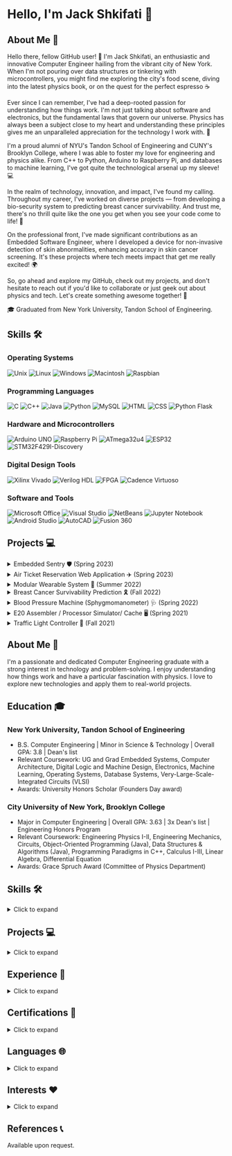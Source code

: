 # Hello, I'm Jack Shkifati 👋

## About Me 🚀

Hello there, fellow GitHub user! 🙌 I'm Jack Shkifati, an enthusiastic and innovative Computer Engineer hailing from the vibrant city of New York. When I'm not pouring over data structures or tinkering with microcontrollers, you might find me exploring the city's food scene, diving into the latest physics book, or on the quest for the perfect espresso ☕

Ever since I can remember, I've had a deep-rooted passion for understanding how things work. I'm not just talking about software and electronics, but the fundamental laws that govern our universe. Physics has always been a subject close to my heart and understanding these principles gives me an unparalleled appreciation for the technology I work with. 🌌

I'm a proud alumni of NYU's Tandon School of Engineering and CUNY's Brooklyn College, where I was able to foster my love for engineering and physics alike. From C++ to Python, Arduino to Raspberry Pi, and databases to machine learning, I've got quite the technological arsenal up my sleeve! 💻

In the realm of technology, innovation, and impact, I've found my calling. Throughout my career, I've worked on diverse projects — from developing a bio-security system to predicting breast cancer survivability. And trust me, there's no thrill quite like the one you get when you see your code come to life! 🎯

On the professional front, I've made significant contributions as an Embedded Software Engineer, where I developed a device for non-invasive detection of skin abnormalities, enhancing accuracy in skin cancer screening. It's these projects where tech meets impact that get me really excited! 🌍

So, go ahead and explore my GitHub, check out my projects, and don't hesitate to reach out if you'd like to collaborate or just geek out about physics and tech. Let's create something awesome together! 👋

🎓 Graduated from New York University, Tandon School of Engineering.


## Skills 🛠

### Operating Systems

![Unix](https://img.shields.io/badge/-Unix-black?style=flat-square&logo=linux)
![Linux](https://img.shields.io/badge/-Linux-black?style=flat-square&logo=linux)
![Windows](https://img.shields.io/badge/-Windows-black?style=flat-square&logo=windows)
![Macintosh](https://img.shields.io/badge/-Macintosh-black?style=flat-square&logo=apple)
![Raspbian](https://img.shields.io/badge/-Raspbian-black?style=flat-square&logo=raspberry-pi)

### Programming Languages

![C](https://img.shields.io/badge/-C-black?style=flat-square&logo=c)
![C++](https://img.shields.io/badge/-C++-black?style=flat-square&logo=c%2B%2B)
![Java](https://img.shields.io/badge/-Java-black?style=flat-square&logo=java)
![Python](https://img.shields.io/badge/-Python-black?style=flat-square&logo=python)
![MySQL](https://img.shields.io/badge/-MySQL-black?style=flat-square&logo=mysql)
![HTML](https://img.shields.io/badge/-HTML-black?style=flat-square&logo=html5)
![CSS](https://img.shields.io/badge/-CSS-black?style=flat-square&logo=css3)
![Python Flask](https://img.shields.io/badge/-Python_Flask-black?style=flat-square&logo=flask)

### Hardware and Microcontrollers

![Arduino UNO](https://img.shields.io/badge/-Arduino_UNO-black?style=flat-square&logo=arduino)
![Raspberry Pi](https://img.shields.io/badge/-Raspberry_Pi-black?style=flat-square&logo=raspberry-pi)
![ATmega32u4](https://img.shields.io/badge/-ATmega32u4-black?style=flat-square&logo=arduino)
![ESP32](https://img.shields.io/badge/-ESP32-black?style=flat-square&logo=espressif)
![STM32F429I-Discovery](https://img.shields.io/badge/-STM32F429I_Discovery-black?style=flat-square&logo=STMicroelectronics)

### Digital Design Tools

![Xilinx Vivado](https://img.shields.io/badge/-Xilinx_Vivado-black?style=flat-square&logo=xilinx)
![Verilog HDL](https://img.shields.io/badge/-Verilog_HDL-black?style=flat-square&logo=verilog)
![FPGA](https://img.shields.io/badge/-FPGA-black?style=flat-square&logo=altera)
![Cadence Virtuoso](https://img.shields.io/badge/-Cadence_Virtuoso-black?style=flat-square&logo=cadence-design-systems)

### Software and Tools

![Microsoft Office](https://img.shields.io/badge/-Microsoft_Office-black?style=flat-square&logo=microsoft-office)
![Visual Studio](https://img.shields.io/badge/-Visual_Studio-black?style=flat-square&logo=visual-studio)
![NetBeans](https://img.shields.io/badge/-NetBeans-black?style=flat-square&logo=apache-netbeans-ide)
![Jupyter Notebook](https://img.shields.io/badge/-Jupyter_Notebook-black?style=flat-square&logo=jupyter)
![Android Studio](https://img.shields.io/badge/-Android_Studio-black?style=flat-square&logo=android-studio)
![AutoCAD](https://img.shields.io/badge/-AutoCAD-black?style=flat-square&logo=autodesk)
![Fusion 360](https://img.shields.io/badge/-Fusion_360-black?style=flat-square&logo=autodesk)




## Projects 💻

<details>
  <summary>Embedded Sentry 🛡️ (Spring 2023)</summary>
  <p>
  
  - Developed a bio-security system using an STM32F429I-Discovery microcontroller and Mbed OS, leveraging an on-board gyroscope to record a unique hand movement sequence, creating a bio-based authentication method.
  - 🔧 ![STM32F429I-Discovery](https://img.shields.io/badge/-STM32F429I_Discovery-black?style=flat-square&logo=STMicroelectronics)
  - 🔧 ![Mbed](https://img.shields.io/badge/-Mbed-black?style=flat-square&logo=Arm)
    
  </p>
</details>

<details>
  <summary>Air Ticket Reservation Web Application ✈️ (Spring 2023)</summary>
  <p>
  
  - Designed and developed a dual-interface Online Air Ticket Reservation System for both Customers and Airline Staff using Python Flask, MySQL, and HTML, enabling an efficient reservation process.
  - 🔧 ![HTML](https://img.shields.io/badge/-HTML-black?style=flat-square&logo=html5)
  - 🔧 ![CSS](https://img.shields.io/badge/-CSS-black?style=flat-square&logo=css3)
  - 🔧 ![Python Flask](https://img.shields.io/badge/-Python_Flask-black?style=flat-square&logo=flask)
  - 🔧 ![MySQL](https://img.shields.io/badge/-MySQL-black?style=flat-square&logo=mysql)
    
  </p>
</details>

<details>
 <summary>Modular Wearable System 🦾 (Summer 2022)</summary>
  <p>
  
  - Collaborated with a team to create a wearable device using non-invasive muscle signal decoding to aid individuals with physical or neurological impairments, enhancing wireless transmission via UDP and IoT integration.
  - 🔧 ![ESP32](https://img.shields.io/badge/-ESP32-black?style=flat-square&logo=espressif)
  - 🔧 ![Arduino](https://img.shields.io/badge/-Arduino-black?style=flat-square&logo=arduino)
    
  </p>
</details>

<details>
  <summary>Breast Cancer Survivability Prediction 🎗️ (Fall 2022)</summary>
  <p>
  
  - Conducted a machine learning project using various techniques to predict survivability of women with breast cancer at certain progression stages, employing methods such as SMOTE to balance the dataset and feature transformations to increase model accuracy.
  - 🔧 ![Python](https://img.shields.io/badge/-Python-black?style=flat-square&logo=python)
  - 🔧 ![Jupyter Notebook](https://img.shields.io/badge/-Jupyter_Notebook-black?style=flat-square&logo=jupyter)
    
  </p>
</details>

<details>
  <summary>Blood Pressure Machine (Sphygmomanometer) 🩺 (Spring 2022)</summary>
  <p>
  
  - Produced a blood pressure measuring device by connecting a Honeywell pressure sensor to an Adafruit Circuit Playground Classic       microcontroller, applying communication protocol I2C to interface with the sensor through GPIO pins.
  - 🔧 ![ATmega32U4](https://img.shields.io/badge/-ATmega32u4-black?style=flat-square&logo=arduino)
    
  </p>
</details>

<details>
<summary>E20 Assembler / Processor Simulator/ Cache 🖥️ (Spring 2021)</summary>
  <p>
  
  - Worked on a project involving E20, a CPU with a 16-bit program counter and seven read and write registers. Developed a C++ program to read assembly language and convert instructions into machine code, and designed a two-cache simulator to improve cache hits.
  - 🔧 ![C++](https://img.shields.io/badge/-C++-black?style=flat-square&logo=c%2B%2B)
    
  </p>
</details>

<details>
  <summary>Traffic Light Controller 🚦 (Fall 2021)</summary>
  <p>
  
  - Implemented a traffic control system regulating traffic lights at a street intersection using digital design tools and CAD tools such as Xilinx to form hardware, and reconfigurable chips.
  - 🔧 ![FPGA](https://img.shields.io/badge/-FPGA-black?style=flat-square&logo=altera)
  - 🔧 ![Xilinx Vivado](https://img.shields.io/badge/-Xilinx_Vivado-black?style=flat-square&logo=xilinx)
    
  </p>
</details>




<style>
section {
  background-color: #f5f5f5;
  padding: 20px;
  margin-bottom: 20px;
  border-radius: 5px;
}
</style>

## About Me 👋

I'm a passionate and dedicated Computer Engineering graduate with a strong interest in technology and problem-solving. I enjoy understanding how things work and have a particular fascination with physics. I love to explore new technologies and apply them to real-world projects.

## Education 🎓

### New York University, Tandon School of Engineering

- B.S. Computer Engineering | Minor in Science & Technology | Overall GPA: 3.8 | Dean's list
- Relevant Coursework: UG and Grad Embedded Systems, Computer Architecture, Digital Logic and Machine Design, Electronics, Machine Learning, Operating Systems, Database Systems, Very-Large-Scale-Integrated Circuits (VLSI)
- Awards: University Honors Scholar (Founders Day award)

### City University of New York, Brooklyn College

- Major in Computer Engineering | Overall GPA: 3.63 | 3x Dean's list | Engineering Honors Program
- Relevant Coursework: Engineering Physics I-II, Engineering Mechanics, Circuits, Object-Oriented Programming (Java), Data Structures & Algorithms (Java), Programming Paradigms in C++, Calculus I-III, Linear Algebra, Differential Equation
- Awards: Grace Spruch Award (Committee of Physics Department)

## Skills 🛠️

<details>
  <summary>Click to expand</summary>
  
  ### Operating Systems
  
  ![Unix](https://img.shields.io/badge/-Unix-black?style=flat-square&logo=linux)
  ![Linux](https://img.shields.io/badge/-Linux-black?style=flat-square&logo=linux)
  ![Windows](https://img.shields.io/badge/-Windows-black?style=flat-square&logo=windows)
  ![Macintosh](https://img.shields.io/badge/-Macintosh-black?style=flat-square&logo=apple)
  ![Raspbian](https://img.shields.io/badge/-Raspbian-black?style=flat-square&logo=raspberry-pi)
  
  ### Programming Languages
  
  ![C](https://img.shields.io/badge/-C-black?style=flat-square&logo=c)
  ![C++](https://img.shields.io/badge/-C++-black?style=flat-square&logo=c%2B%2B)
  ![Java](https://img.shields.io/badge/-Java-black?style=flat-square&logo=java)
  ![Python](https://img.shields.io/badge/-Python-black?style=flat-square&logo=python)
  ![MySQL](https://img.shields.io/badge/-MySQL-black?style=flat-square&logo=mysql)
  ![HTML](https://img.shields.io/badge/-HTML-black?style=flat-square&logo=html5)
  ![CSS](https://img.shields.io/badge/-CSS-black?style=flat-square&logo=css3)
  ![Python Flask](https://img.shields.io/badge/-Python_Flask-black?style=flat-square&logo=flask)
  
  ### Microcontrollers
  
  ![Arduino UNO](https://img.shields.io/badge/-Arduino_UNO-black?style=flat-square&logo=arduino)
  ![Raspberry Pi](https://img.shields.io/badge/-Raspberry_Pi-black?style=flat-square&logo=raspberry-pi)
  ![ATmega32u4](https://img.shields.io/badge/-ATmega32u4-black?style=flat-square&logo=arduino)
  ![ESP32](https://img.shields.io/badge/-ESP32-black?style=flat-square&logo=espressif)
  ![STM32F429I-Discovery](https://img.shields.io/badge/-STM32F429I_Discovery-black?style=flat-square&logo=STMicroelectronics)
  
  ### Schematic Design
  
  ![Xilinx Vivado](https://img.shields.io/badge/-Xilinx_Vivado-black?style=flat-square&logo=xilinx)
  ![Verilog HDL](https://img.shields.io/badge/-Verilog_HDL-black?style=flat-square&logo=verilog)
  ![FPGA](https://img.shields.io/badge/-FPGA-black?style=flat-square&logo=altera)
  ![Cadence Virtuoso](https://img.shields.io/badge/-Cadence_Virtuoso-black?style=flat-square&logo=cadence-design-systems)
  
  ### Other Tools
  
  ![Microsoft Office](https://img.shields.io/badge/-Microsoft_Office-black?style=flat-square&logo=microsoft-office)
  ![Visual Studio](https://img.shields.io/badge/-Visual_Studio-black?style=flat-square&logo=visual-studio)
  ![NetBeans](https://img.shields.io/badge/-NetBeans-black?style=flat-square&logo=apache-netbeans-ide)
  ![Jupyter Notebook](https://img.shields.io/badge/-Jupyter_Notebook-black?style=flat-square&logo=jupyter)
  ![Android Studio](https://img.shields.io/badge/-Android_Studio-black?style=flat-square&logo=android-studio)
  ![AutoCAD](https://img.shields.io/badge/-AutoCAD-black?style=flat-square&logo=autodesk)
  ![Fusion 360](https://img.shields.io/badge/-Fusion_360-black?style=flat-square&logo=autodesk)
</details>

## Projects 💻

<details>
  <summary>Click to expand</summary>
  
  ### Embedded Sentry 🛡️ (Spring 2023)
  
  Developed a bio-security system using an STM32F429I-Discovery microcontroller and Mbed OS. This system leveraged an on-board gyroscope to record a unique hand movement sequence, creating a bio-based authentication method. Introduced the "Record Key" feature that stored the recorded sequence on the microcontroller, providing the basis for bio-authentication. Integrated the Dynamic Time Warping (DTW) algorithm to accurately recognize the movement sequence, which increased the robustness and repeatability of the system. Devised a user-friendly "enter key" and "record" functionality to guide the user through the process of recording and replicating the unlocking sequence.
  
  ### Air Ticket Reservation Web Application ✈️ (Spring 2023)
  
  Designed and developed a dual-interface Online Air Ticket Reservation System for both Customers and Airline Staff (Administrators) using Python Flask, MySQL, and HTML. Managed server-side operations, data management of flight details and user records, and created a user-friendly front-end, resulting in an efficient reservation process for all user types. Enabled customers to search for flights (one-way or round-trip), purchase flight tickets, view their future flight status, and access their past flight records, enhancing user convenience and autonomy. Designed administrator functionalities allowing Airline Staff to manage aviation operations, including adding new airplanes, creating new flights, and updating flight statuses.
  
  ### Modular Wearable System 👕 (Summer 2022)
  
  Collaborated with a team of 10 experts to create a wearable device applying non-invasive muscle signal decoding to aid individuals with physical or neurological impairments. Utilized sMMG to obtain myoelectric muscle signals and predict hand gestures and movements for personalized, real-time feedback. Enhanced wireless transmission from 50Hz to 2000Hz via implementation of User Datagram Protocol (UDP) and IoT integration.
  
  ### Breast Cancer Survivability Prediction 🎗️ (Fall 2022)
  
  Conducted a machine learning project using logistic regression, support vector machines, and neural networks to predict survivability of women with breast cancer at certain progression stages. Employed Supervised learning with Synthetic Minority Oversampling Technique (SMOTE) to balance the dataset and applied regularization techniques such as feature transformations to increase model accuracy.
  
  ### Blood Pressure Machine (Sphygmomanometer) 💉 (Spring 2022)
  
  Produced a measuring device that detects heart rate, systolic and diastolic blood pressure by connecting a Honeywell pressure sensor to an Adafruit Circuit Playground Classic microcontroller. Utilized Neo pixels to inform the user when the brachial artery's circulation is cut off and to keep cuff deflation rate at 2-3mmHg per second, as recommended by the American Hospital Association (AHA). Applied Communication protocol I2C to interface with the pressure sensor through GPIO pins.
  
  ### E20 Assembler / Processor Simulator/ Cache ⚙️ (Spring 2021)
  
  Developed a C++ program that reads assembly language and converts instructions into machine code. Created a processor simulator that reads machine code programs and executes instructions written in E20 assembly language. Designed a two-cache simulator with direct, n-associated, and fully-associated configurations to monitor the impact of an E20 application. Integrated a two-cache simulator with a Least Recently Used (LRU) cache replacement algorithm to improve cache hits.
  
  ### Traffic Light Controller 🚦 (Fall 2021)
  
  Implemented a traffic control system capable of regulating traffic lights at a street intersection using digital design tools and techniques, CAD tools such as Xilinx, and reconfigurable chips.
</details>

## Experience 💼

<details>
  <summary>Click to expand</summary>
  
  ### Embedded Software Engineer | Student Impact Innovation Lab (Sep 2021 – Aug 2021)
  
  Assisted in the development of a modular IoT platform for smart home automation. Collaborated with a team of engineers to design and implement firmware for Wi-Fi-enabled devices. Conducted code reviews and contributed to the optimization of firmware for memory and power efficiency.
</details>

## Certifications 📜

<details>
  <summary>Click to expand</summary>
  
  - Cisco Certified Network Associate (CCNA)
  - Certified Ethical Hacker (CEH)
</details>

## Languages 🌐

<details>
  <summary>Click to expand</summary>
  
  - English (Native)
  - Spanish (Intermediate)
  - French (Basic)
</details>

## Interests ❤️

<details>
  <summary>Click to expand</summary>
  
  - Physics
  - Robotics
  - Artificial Intelligence
  - Internet of Things (IoT)
</details>

## References 📞

Available upon request.


